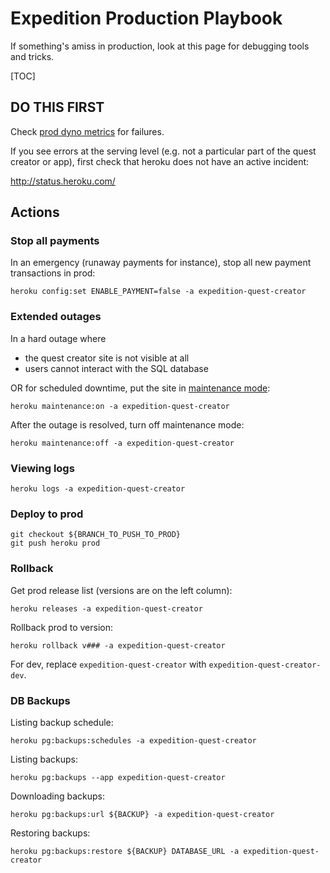 # Expedition Production Playbook

If something's amiss in production, look at this page for debugging tools and tricks.

[TOC]

## DO THIS FIRST

Check [prod dyno metrics](https://dashboard.heroku.com/apps/expedition-quest-creator/metrics/web) for failures.

If you see errors at the serving level (e.g. not a particular part of the quest creator or app), first check that heroku does not have an active incident:

http://status.heroku.com/

## Actions

### Stop all payments

In an emergency (runaway payments for instance), stop all new payment transactions in prod:

```shell
heroku config:set ENABLE_PAYMENT=false -a expedition-quest-creator
```

### Extended outages

In a hard outage where
- the quest creator site is not visible at all
- users cannot interact with the SQL database

OR for scheduled downtime, put the site in [maintenance mode](https://devcenter.heroku.com/articles/maintenance-mode):

```shell
heroku maintenance:on -a expedition-quest-creator
```

After the outage is resolved, turn off maintenance mode:

```shell
heroku maintenance:off -a expedition-quest-creator
```

### Viewing logs

```shell
heroku logs -a expedition-quest-creator
```

### Deploy to prod

```shell
git checkout ${BRANCH_TO_PUSH_TO_PROD}
git push heroku prod
```

### Rollback

Get prod release list (versions are on the left column):

```shell
heroku releases -a expedition-quest-creator
```

Rollback prod to version:

```shell
heroku rollback v### -a expedition-quest-creator
```

For dev, replace `expedition-quest-creator` with `expedition-quest-creator-dev`.

### DB Backups

Listing backup schedule:

```shell
heroku pg:backups:schedules -a expedition-quest-creator
```

Listing backups:

```shell
heroku pg:backups --app expedition-quest-creator
```

Downloading backups:

```shell
heroku pg:backups:url ${BACKUP} -a expedition-quest-creator
```

Restoring backups:
```shell
heroku pg:backups:restore ${BACKUP} DATABASE_URL -a expedition-quest-creator
```
